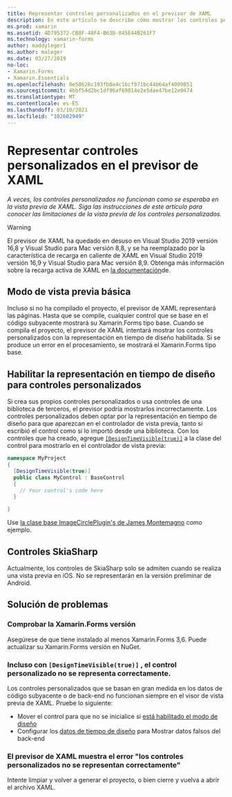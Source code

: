 ```yaml
---
title: Representar controles personalizados en el previsor de XAML
description: En este artículo se describe cómo mostrar los controles personalizados en la vista previa de XAML.
ms.prod: xamarin
ms.assetid: 4D795372-CB8F-48F4-B63D-845E44B261F7
ms.technology: xamarin-forms
author: maddyleger1
ms.author: maleger
ms.date: 03/27/2019
no-loc:
- Xamarin.Forms
- Xamarin.Essentials
ms.openlocfilehash: 0e58626c193fb8e4c1bcf071bc44b64af4009851
ms.sourcegitcommit: 4bbf54d2bc1df96af69814e2e5dae47be12e0474
ms.translationtype: MT
ms.contentlocale: es-ES
ms.lasthandoff: 03/10/2021
ms.locfileid: "102602949"
---
```

# <a name="render-custom-controls-in-the-xaml-previewer"></a>Representar controles personalizados en el previsor de XAML

_A veces, los controles personalizados no funcionan como se esperaba en la vista previa de XAML. Siga las instrucciones de este artículo para conocer las limitaciones de la vista previa de los controles personalizados._

> [!WARNING]
> El previsor de XAML ha quedado en desuso en Visual Studio 2019 versión 16,8 y Visual Studio para Mac versión 8,8, y se ha reemplazado por la característica de recarga en caliente de XAML en Visual Studio 2019 versión 16,9 y Visual Studio para Mac versión 8,9.
> Obtenga más información sobre la recarga activa de XAML en [la documentación](~/xamarin-forms/xaml/hot-reload.md)de.
## <a name="basic-preview-mode"></a>Modo de vista previa básica

Incluso si no ha compilado el proyecto, el previsor de XAML representará las páginas. Hasta que se compile, cualquier control que se base en el código subyacente mostrará su Xamarin.Forms tipo base. Cuando se compila el proyecto, el previsor de XAML intentará mostrar los controles personalizados con la representación en tiempo de diseño habilitada. Si se produce un error en el procesamiento, se mostrará el Xamarin.Forms tipo base.

## <a name="enable-design-time-rendering-for-custom-controls"></a>Habilitar la representación en tiempo de diseño para controles personalizados

Si crea sus propios controles personalizados o usa controles de una biblioteca de terceros, el previsor podría mostrarlos incorrectamente. Los controles personalizados deben optar por la representación en tiempo de diseño para que aparezcan en el controlador de vista previa, tanto si escribió el control como si lo importó desde una biblioteca. Con los controles que ha creado, agregue [`[DesignTimeVisible(true)]`](xref:System.ComponentModel.DesignTimeVisibleAttribute) a la clase del control para mostrarlo en el controlador de vista previa:

```csharp
namespace MyProject
{
  [DesignTimeVisible(true)]
  public class MyControl : BaseControl
  {
    // Your control's code here
  }

}
```

Use [la clase base ImageCirclePlugin's de James Montemagno](https://github.com/jamesmontemagno/ImageCirclePlugin/blob/master/src/ImageCircle/CircleImage.shared.cs) como ejemplo.

## <a name="skiasharp-controls"></a>Controles SkiaSharp

Actualmente, los controles de SkiaSharp solo se admiten cuando se realiza una vista previa en iOS. No se representarán en la versión preliminar de Android.

## <a name="troubleshooting"></a>Solución de problemas

### <a name="check-your-xamarinforms-version"></a>Comprobar la Xamarin.Forms versión
Asegúrese de que tiene instalado al menos Xamarin.Forms 3,6. Puede actualizar su Xamarin.Forms versión en NuGet.

### <a name="even-with-designtimevisibletrue-my-custom-control-isnt-rendering-properly"></a>Incluso con `[DesignTimeVisible(true)]` , el control personalizado no se representa correctamente.
Los controles personalizados que se basan en gran medida en los datos de código subyacente o de back-end no funcionan siempre en el visor de vista previa de XAML. Pruebe lo siguiente:

* Mover el control para que no se inicialice si [está habilitado el modo de diseño](index.md#detect-design-mode)
* Configurar los [datos de tiempo de diseño](design-time-data.md) para Mostrar datos falsos del back-end

### <a name="the-xaml-previewer-shows-the-error-custom-controls-arent-rendering-properly"></a>El previsor de XAML muestra el error "los controles personalizados no se representan correctamente"
Intente limpiar y volver a generar el proyecto, o bien cierre y vuelva a abrir el archivo XAML.

